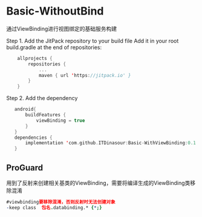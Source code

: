 # Basic-WithoutBind
 通过ViewBinding进行视图绑定的基础服务构建
 
 
 Step 1. Add the JitPack repository to your build file
  Add it in your root build.gradle at the end of repositories:
```kotlin 
 	allprojects {
 		repositories {
 			...
 			maven { url 'https://jitpack.io' }
 		}
 	}
``` 
 Step 2. Add the dependency
 ```kotlin 
    android{
        buildFeatures {
            viewBinding = true
        }
    }
 	dependencies { 
        implementation 'com.github.ITDinasour:Basic-WithViewBinding:0.1.4'
 	}
```  

ProGuard
--------
用到了反射来创建相关基类的ViewBinding，需要将编译生成的ViewBinding类移除混淆

```pro 
#viewbinding要移除混淆，否则反射时无法创建对象
-keep class  包名.databinding.* {*;}
```
